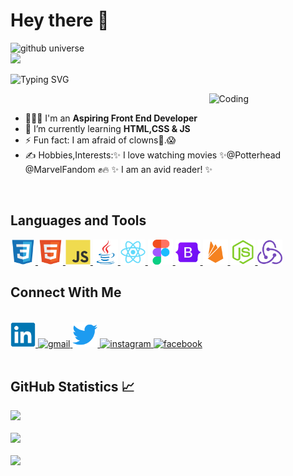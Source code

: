 # Hey there :wave:
<img height="240px" width="1080px" src="https://wallpaperaccess.com/full/3415069.png" alt="github universe" />
<br/><img src="https://readme-typing-svg.herokuapp.com?font=Kaushan+Script&size=33&pause=1000&color=d96736&width=435&lines=I'm+Vidhi+Jain!;" style="max-width: 100%;">

<img src="https://readme-typing-svg.herokuapp.com?font=Kaushan+Script&size=21&pause=1000&color=28b7eb&multiline=true&width=435&lines=I+am+a+passionate+Frontend+Developer+from+India!" alt="Typing SVG" /><br/>

<img align="right" width="37%" src="https://mir-s3-cdn-cf.behance.net/project_modules/disp/601014116770475.6068beff4640a.gif" alt="Coding" />
<br/>

- 👩🏼‍💻 I'm an **Aspiring Front End Developer**
- 🌱 I’m currently learning **HTML,CSS & JS**
- ⚡ Fun fact: I am afraid of clowns🤡.😱
- ✍️ Hobbies,Interests:✨ I love watching movies ✨@Potterhead @MarvelFandom ✊🔥 ✨ I am an avid reader! ✨
<br/>

## Languages and Tools
<p align="left"> 
<a href="https://www.w3schools.com/css/" target="_blank" rel="noreferrer"> <img src="https://raw.githubusercontent.com/devicons/devicon/master/icons/css3/css3-original.svg" alt="css3" width="40" height="40"/> </a>
<a href="https://www.w3schools.com/html/" target="_blank" rel="noreferrer"> <img src="https://raw.githubusercontent.com/devicons/devicon/master/icons/html5/html5-original.svg" alt="html5" width="40" height="40"/> </a> 
<a href="https://developer.mozilla.org/en-US/docs/Web/JavaScript" target="_blank" rel="noreferrer"> <img src="https://raw.githubusercontent.com/devicons/devicon/master/icons/javascript/javascript-original.svg" alt="javascript" width="40" height="40"/> </a>
<a href="https://www.java.com" target="_blank" rel="noreferrer"> <img src="https://raw.githubusercontent.com/devicons/devicon/master/icons/java/java-original.svg" alt="java" width="40" height="40"/> </a> 
<a href="https://react.dev/" target="_blank" rel="noreferrer"> <img src="https://raw.githubusercontent.com/devicons/devicon/master/icons/react/react-original.svg" alt="react" width="40" height="40"/> </a>
<a href="https://www.figma.com/" target="_blank" rel="noreferrer"> <img src="https://raw.githubusercontent.com/devicons/devicon/master/icons/figma/figma-original.svg" alt="figma" width="40" height="40"/> </a>
<a href="https://getbootstrap.com/" target="_blank" rel="noreferrer"> <img src="https://raw.githubusercontent.com/devicons/devicon/master/icons/bootstrap/bootstrap-original.svg" alt="bootstrap" width="40" height="40"/> </a> 
<a href="https://firebase.google.com/" target="_blank" rel="noreferrer"> <img src="https://raw.githubusercontent.com/devicons/devicon/master/icons/firebase/firebase-plain.svg" alt="firebase" width="40" height="40"/> </a>
 <a href="https://nodejs.org/en" target="_blank" rel="noreferrer"> <img src="https://raw.githubusercontent.com/devicons/devicon/master/icons/nodejs/nodejs-original.svg" alt="nodeJS" width="40" height="40"/> </a>
 <a href="https://redux.js.org/" target="_blank" rel="noreferrer"> <img src="https://raw.githubusercontent.com/devicons/devicon/master/icons/redux/redux-original.svg" alt="redux" width="40" height="40"/> </a>
</p>

## Connect With Me
<br/>
<div>
<a href="https://www.linkedin.com/in/vidhi-jain-b46b0a215/">
<img src="https://raw.githubusercontent.com/devicons/devicon/master/icons/linkedin/linkedin-original.svg" alt="linkedin" width="40" height="40"/>
</a>
<a href="mailto:vidhijain3003@gmail.com">
<img src="https://img.icons8.com/color/1x/gmail-new.png" alt="gmail" />
</a>
<a href="https://twitter.com/Its_Vee_Jain">
<img src="https://raw.githubusercontent.com/devicons/devicon/master/icons/twitter/twitter-original.svg" alt="twitter" width="40" height="40"/>
</a>
<a href="https://www.instagram.com/itsveejain/">
<img src="https://img.icons8.com/color/1x/instagram-new.png" alt="instagram" />
</a>
 <a href="https://www.facebook.com/profile.php?id=100013177326925">
<img src="https://img.icons8.com/fluency/1x/facebook-new.png" alt="facebook" />
</a>
</div>
</br>

## GitHub Statistics 📈
<p >
 
   <img src="https://github-readme-streak-stats.herokuapp.com/?user=vi3003&theme=transparent" /><br/><br/>
   <img src="https://github-readme-stats.vercel.app/api/top-langs?username=vi3003&show_icons=true&locale=en&layout=compact&theme=transparent" /><br/><br/>
  <img src="https://github-readme-stats.vercel.app/api?username=vi3003&show_icons=true&theme=transparent" />
</p>


<!---
vi3003/vi3003 is a ✨ special ✨ repository because its `README.md` (this file) appears on your GitHub profile.
You can click the Preview link to take a look at your changes.
--->
